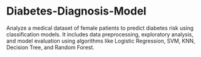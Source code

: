# Diabetes-Diagnosis-Model
Analyze a medical dataset of female patients to predict diabetes risk using classification models. It includes data preprocessing, exploratory analysis, and model evaluation using algorithms like Logistic Regression, SVM, KNN, Decision Tree, and Random Forest.
